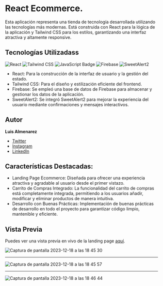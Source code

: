 # React Ecommerce.

Esta aplicación representa una tienda de tecnología desarrollada utilizando las tecnologías más modernas. Está construida con React para la lógica de la aplicación y Tailwind CSS para los estilos, garantizando una interfaz atractiva y altamente responsive.

## Tecnologías Utilizadass

![React](https://img.shields.io/badge/-React-61dafb?style=flat&logo=react&logoColor=white)
![Tailwind CSS](https://img.shields.io/badge/-Tailwind_CSS-38b2ac?style=flat&logo=tailwind-css&logoColor=white)
![JavaScript Badge](https://img.shields.io/badge/-JavaScript-F7DF1E?style=flat&logo=javascript&logoColor=black)
![Firebase](https://img.shields.io/badge/-Firebase-ffca28?style=flat&logo=firebase&logoColor=black)
![SweetAlert2](https://img.shields.io/badge/-SweetAlert2-3085d6?style=flat&logo=sweetalert2&logoColor=white)

- React: Para la construcción de la interfaz de usuario y la gestión del estado.
- Tailwind CSS: Para el diseño y estilización eficiente del frontend.
- Firebase: Se empleó una base de datos de Firebase para almacenar y gestionar los datos de la aplicación.
- SweetAlert2: Se integró SweetAlert2 para mejorar la experiencia del usuario mediante confirmaciones y mensajes interactivos.


## Autor

**Luis Almenarez**

- [Twitter](https://twitter.com/_luisalmenarez)
- [Instagram](https://www.instagram.com/_luisalmenarez/)
- [LinkedIn](https://www.linkedin.com/in/luisalmenarez/)

## Características Destacadas:

 - Landing Page Ecommerce: Diseñada para ofrecer una experiencia atractiva y agradable al usuario desde el primer vistazo.
 - Carrito de Compras Integrado: La funcionalidad del carrito de compras está completamente integrada, permitiendo a los usuarios añadir, modificar y eliminar productos de manera intuitiva.
 - Desarrollo con Buenas Prácticas: Implementación de buenas prácticas de desarrollo en todo el proyecto para garantizar código limpio, mantenible y eficiente.

## Vista Previa

Puedes ver una vista previa en vivo de la landing page [aquí](https://reactstylehub.vercel.app/).

![Captura de pantalla 2023-12-18 a las 18 45 30](https://github.com/luisalmenarez/Ecommerce-React/assets/125621759/0e0df7b5-b8e6-4ec3-91f3-1b16313329c8)


<hr>

![Captura de pantalla 2023-12-18 a las 18 45 57](https://github.com/luisalmenarez/Ecommerce-React/assets/125621759/08220a15-4e49-4f20-9a7f-da533d465c6f)

<hr>

![Captura de pantalla 2023-12-18 a las 18 46 44](https://github.com/luisalmenarez/Ecommerce-React/assets/125621759/8ba49132-fd0f-4a1b-b590-d8c0fea22097)
